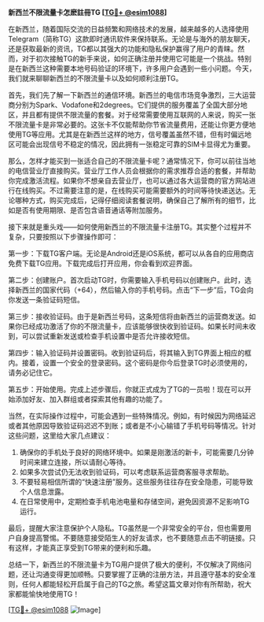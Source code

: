 **新西兰不限流量卡怎麽註冊TG [[TG💪+ @esim1088](https://t.me/s/esim1088)]**

在新西兰，随着国际交流的日益频繁和网络技术的发展，越来越多的人选择使用Telegram（简称TG）这款即时通讯软件来保持联系。无论是与海外的朋友聊天，还是获取最新的资讯，TG都以其强大的功能和隐私保护赢得了用户的青睐。然而，对于初次接触TG的新手来说，如何正确注册并使用它可能是一个挑战。特别是在新西兰这种需要本地号码验证的环境下，许多用户会遇到一些小问题。今天，我们就来聊聊新西兰的不限流量卡以及如何顺利注册TG。

首先，我们先了解一下新西兰的通信环境。新西兰的电信市场竞争激烈，三大运营商分别为Spark、Vodafone和2degrees。它们提供的服务覆盖了全国大部分地区，并且都有提供不限流量的套餐。对于经常需要使用互联网的人来说，购买一张不限流量卡是非常必要的。这张卡不仅能帮助你节省流量费用，还能让你更方便地使用TG等应用。尤其是在新西兰这样的地方，信号覆盖虽然不错，但有时偏远地区可能会出现信号不稳定的情况，因此拥有一张稳定可靠的SIM卡显得尤为重要。

那么，怎样才能买到一张适合自己的不限流量卡呢？通常情况下，你可以前往当地的电信营业厅直接购买。营业厅工作人员会根据你的需求推荐合适的套餐，并帮助你完成激活流程。如果你不想亲自去营业厅，也可以通过各大运营商的官方网站进行在线购买。不过需要注意的是，在线购买可能需要额外的时间等待快递送达。无论哪种方式，购买完成后，记得仔细阅读套餐说明，确保自己了解所有的细节，比如是否有使用期限、是否包含语音通话等附加服务。

接下来就是重头戏——如何使用新西兰的不限流量卡注册TG。其实整个过程并不复杂，只要按照以下步骤操作即可：

第一步：下载TG客户端。无论是Android还是iOS系统，都可以从各自的应用商店免费下载TG应用。下载完成后打开应用，你会看到欢迎界面。

第二步：创建账户。首次启动TG时，你需要输入手机号码以创建账户。此时，选择新西兰的国家代码（+64），然后输入你的手机号码。点击“下一步”后，TG会向你发送一条验证码短信。

第三步：接收验证码。由于是新西兰号码，这条短信将由新西兰的运营商发送。如果你已经成功激活了你的不限流量卡，应该能够很快收到验证码。如果长时间未收到，可以尝试重新发送或检查手机设置中是否允许接收短信。

第四步：输入验证码并设置密码。收到验证码后，将其输入到TG界面上相应的框内。接着，设置一个安全的登录密码。这个密码是你今后登录TG时必须使用的，请务必记住它。

第五步：开始使用。完成上述步骤后，你就正式成为了TG的一员啦！现在可以开始添加好友、加入群组或者探索其他有趣的功能了。

当然，在实际操作过程中，可能会遇到一些特殊情况。例如，有时候因为网络延迟或者其他原因导致验证码迟迟不到账；或者是不小心输错了手机号码等情况。针对这些问题，这里给大家几点建议：

1. 确保你的手机处于良好的网络环境中。如果是刚激活的新卡，可能需要几分钟时间来建立连接，所以请耐心等待。
2. 如果多次尝试仍无法收到验证码，可以考虑联系运营商客服寻求帮助。
3. 不要轻易相信所谓的“快速注册”服务。这些服务往往存在安全隐患，可能导致个人信息泄露。
4. 在日常使用中，定期检查手机电池电量和存储空间，避免因资源不足影响TG运行。

最后，提醒大家注意保护个人隐私。TG虽然是一个非常安全的平台，但也需要用户自身提高警惕。不要随意接受陌生人的好友请求，也不要随意点击不明链接。只有这样，才能真正享受到TG带来的便利和乐趣。

总结一下，新西兰的不限流量卡为TG用户提供了极大的便利，不仅解决了网络问题，还让沟通变得更加顺畅。只要掌握了正确的注册方法，并且遵守基本的安全准则，任何人都能轻松开启属于自己的TG之旅。希望这篇文章对你有所帮助，祝大家都能愉快地使用TG！

[[TG💪+ @esim1088](https://t.me/s/esim1088) ![Image](https://i.postimg.cc/4NQfJmqS/Snipaste-2025-05-13-00-14-12.png)]
